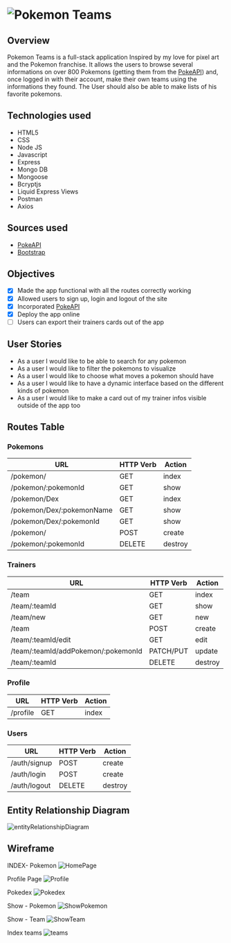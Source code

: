 # ![Pokemon Teams](./public/logo.png)

## Overview
Pokemon Teams is a full-stack application Inspired by my love for pixel art and the Pokemon franchise. It allows the users to browse several informations on over 800 Pokemons (getting them from the [PokeAPI](https://pokeapi.co)) and, once logged in with their account, make their own teams using the informations they found.
The User should also be able to make lists of his favorite pokemons.

## Technologies used
- HTML5
- CSS
- Node JS
- Javascript
- Express
- Mongo DB
- Mongoose
- Bcryptjs
- Liquid Express Views
- Postman
- Axios

## Sources used
- [PokeAPI](https://pokeapi.co)
- [Bootstrap](https://getbootstrap.com/docs/5.3/getting-started/introduction/)

## Objectives
- [x] Made the app functional with all the routes correctly working
- [x] Allowed users to sign up, login and logout of the site
- [x] Incorporated [PokeAPI](https://pokeapi.co)
- [x] Deploy the app online
- [ ] Users can export their trainers cards out of the app

## User Stories
- As a user I would like to be able to search for any pokemon 
- As a user I would like to filter the pokemons to visualize
- As a user I would like to choose what moves a pokemon should have
- As a user I would like to have a dynamic interface based on the different kinds of pokemon
- As a user I would like to make a card out of my trainer infos visible outside of the app too

## Routes Table

### Pokemons

| **URL** | **HTTP Verb** | **Action** |
|------|---------------|---------|
| /pokemon/ | GET | index   |
| /pokemon/:pokemonId |  GET | show   |
| /pokemon/Dex | GET | index   |
| /pokemon/Dex/:pokemonName |  GET | show   |
| /pokemon/Dex/:pokemonId |  GET | show   |
| /pokemon/ |  POST |  create |
| /pokemon/:pokemonId | DELETE  |  destroy |

### Trainers
| **URL** | **HTTP Verb** | **Action** |
|------|---------------|---------|
| /team | GET | index   |
| /team/:teamId |  GET | show   |
| /team/new|  GET |  new     |
| /team  |  POST |  create |
| /team/:teamId/edit | GET |  edit      |
| /team/:teamId/addPokemon/:pokemonId| PATCH/PUT |  update |
| /team/:teamId | DELETE  |  destroy |

### Profile
| **URL** | **HTTP Verb** | **Action** |
|------|---------------|---------|
| /profile | GET | index   |

### Users
| **URL**          | **HTTP Verb**|**Action**|
|------------------|--------------|----------|
| /auth/signup    | POST         | create  
| /auth/login     | POST         | create       
| /auth/logout    | DELETE       | destroy  


## Entity Relationship Diagram
![entityRelationshipDiagram](/img/ERD.png)

## Wireframe
INDEX- Pokemon
![HomePage](/img/home.png)

Profile Page
![Profile](/img/profile.png)

Pokedex
![Pokedex](/img/pokedex.png)

Show - Pokemon
![ShowPokemon](/img/show.png)

Show - Team
![ShowTeam](/img/showteam.png)

Index teams
![teams](/img/teams.png)
